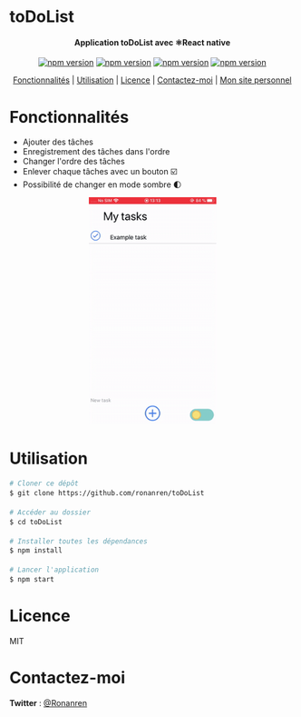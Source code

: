 # toDoList

<h4 align="center">Application toDoList avec ⚛️React native</h4>

<p align="center">
<a href="https://badge.fury.io/js/react-native-draggable-flatlist"><img src="https://badge.fury.io/js/react-native-draggable-flatlist.svg" alt="npm version" height="18"></a>
<a href="https://badge.fury.io/js/expo-dark-mode-switch"><img src="https://badge.fury.io/js/expo-dark-mode-switch.svg" alt="npm version" height="18"></a>
<a href="https://badge.fury.io/js/react-native-elements"><img src="https://badge.fury.io/js/react-native-elements.svg" alt="npm version" height="18"></a>
<a href="https://badge.fury.io/js/react-native-animatable"><img src="https://badge.fury.io/js/react-native-animatable.svg" alt="npm version" height="18"></a>
</p>

<p align="center">
  <a href="#Fonctionnalités">Fonctionnalités</a> |
  <a href="#Utilisation">Utilisation</a> |
  <a href="#Licence">Licence</a> |
  <a href="#Contactez-moi">Contactez-moi</a> |
  <a href="https://ronanren.github.io" target="_blank">Mon site personnel</a> 
</p>

# Fonctionnalités

- Ajouter des tâches
- Enregistrement des tâches dans l'ordre
- Changer l'ordre des tâches
- Enlever chaque tâches avec un bouton ☑️
- Possibilité de changer en mode sombre 🌓

<p align="center">
    <img src="assets/appAnimation.gif" width="225px"/>
</p>

# Utilisation

```bash
# Cloner ce dépôt
$ git clone https://github.com/ronanren/toDoList

# Accéder au dossier
$ cd toDoList

# Installer toutes les dépendances
$ npm install

# Lancer l'application
$ npm start
```

# Licence

MIT

# Contactez-moi

**Twitter** : <a href="https://twitter.com/Ronanren" target="_blank">@Ronanren</a>
